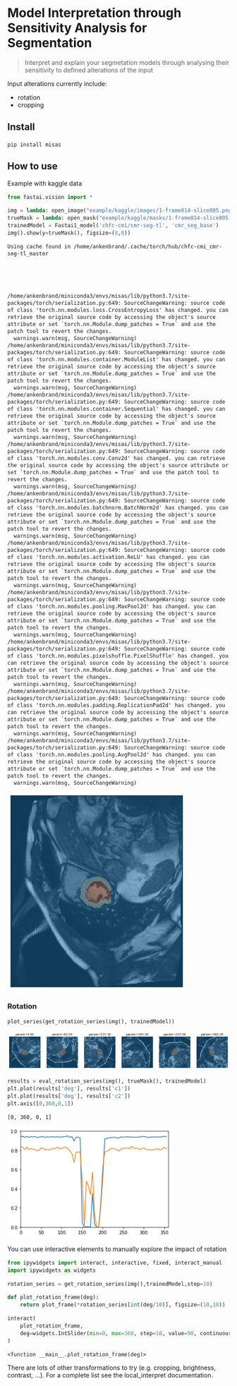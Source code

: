 # Model Interpretation through Sensitivity Analysis for Segmentation
> Interpret and explain your segmetation models through analysing their sensitivity to defined alterations of the input


Input alterations currently include:
 - rotation
 - cropping

## Install

`pip install misas`

## How to use

Example with kaggle data

```python
from fastai.vision import *
```

```python
img = lambda: open_image("example/kaggle/images/1-frame014-slice005.png")
trueMask = lambda: open_mask("example/kaggle/masks/1-frame014-slice005.png")
trainedModel = Fastai1_model('chfc-cmi/cmr-seg-tl', 'cmr_seg_base')
img().show(y=trueMask(), figsize=(8,8))
```

    Using cache found in /home/ankenbrand/.cache/torch/hub/chfc-cmi_cmr-seg-tl_master


    


    /home/ankenbrand/miniconda3/envs/misas/lib/python3.7/site-packages/torch/serialization.py:649: SourceChangeWarning: source code of class 'torch.nn.modules.loss.CrossEntropyLoss' has changed. you can retrieve the original source code by accessing the object's source attribute or set `torch.nn.Module.dump_patches = True` and use the patch tool to revert the changes.
      warnings.warn(msg, SourceChangeWarning)
    /home/ankenbrand/miniconda3/envs/misas/lib/python3.7/site-packages/torch/serialization.py:649: SourceChangeWarning: source code of class 'torch.nn.modules.container.ModuleList' has changed. you can retrieve the original source code by accessing the object's source attribute or set `torch.nn.Module.dump_patches = True` and use the patch tool to revert the changes.
      warnings.warn(msg, SourceChangeWarning)
    /home/ankenbrand/miniconda3/envs/misas/lib/python3.7/site-packages/torch/serialization.py:649: SourceChangeWarning: source code of class 'torch.nn.modules.container.Sequential' has changed. you can retrieve the original source code by accessing the object's source attribute or set `torch.nn.Module.dump_patches = True` and use the patch tool to revert the changes.
      warnings.warn(msg, SourceChangeWarning)
    /home/ankenbrand/miniconda3/envs/misas/lib/python3.7/site-packages/torch/serialization.py:649: SourceChangeWarning: source code of class 'torch.nn.modules.conv.Conv2d' has changed. you can retrieve the original source code by accessing the object's source attribute or set `torch.nn.Module.dump_patches = True` and use the patch tool to revert the changes.
      warnings.warn(msg, SourceChangeWarning)
    /home/ankenbrand/miniconda3/envs/misas/lib/python3.7/site-packages/torch/serialization.py:649: SourceChangeWarning: source code of class 'torch.nn.modules.batchnorm.BatchNorm2d' has changed. you can retrieve the original source code by accessing the object's source attribute or set `torch.nn.Module.dump_patches = True` and use the patch tool to revert the changes.
      warnings.warn(msg, SourceChangeWarning)
    /home/ankenbrand/miniconda3/envs/misas/lib/python3.7/site-packages/torch/serialization.py:649: SourceChangeWarning: source code of class 'torch.nn.modules.activation.ReLU' has changed. you can retrieve the original source code by accessing the object's source attribute or set `torch.nn.Module.dump_patches = True` and use the patch tool to revert the changes.
      warnings.warn(msg, SourceChangeWarning)
    /home/ankenbrand/miniconda3/envs/misas/lib/python3.7/site-packages/torch/serialization.py:649: SourceChangeWarning: source code of class 'torch.nn.modules.pooling.MaxPool2d' has changed. you can retrieve the original source code by accessing the object's source attribute or set `torch.nn.Module.dump_patches = True` and use the patch tool to revert the changes.
      warnings.warn(msg, SourceChangeWarning)
    /home/ankenbrand/miniconda3/envs/misas/lib/python3.7/site-packages/torch/serialization.py:649: SourceChangeWarning: source code of class 'torch.nn.modules.pixelshuffle.PixelShuffle' has changed. you can retrieve the original source code by accessing the object's source attribute or set `torch.nn.Module.dump_patches = True` and use the patch tool to revert the changes.
      warnings.warn(msg, SourceChangeWarning)
    /home/ankenbrand/miniconda3/envs/misas/lib/python3.7/site-packages/torch/serialization.py:649: SourceChangeWarning: source code of class 'torch.nn.modules.padding.ReplicationPad2d' has changed. you can retrieve the original source code by accessing the object's source attribute or set `torch.nn.Module.dump_patches = True` and use the patch tool to revert the changes.
      warnings.warn(msg, SourceChangeWarning)
    /home/ankenbrand/miniconda3/envs/misas/lib/python3.7/site-packages/torch/serialization.py:649: SourceChangeWarning: source code of class 'torch.nn.modules.pooling.AvgPool2d' has changed. you can retrieve the original source code by accessing the object's source attribute or set `torch.nn.Module.dump_patches = True` and use the patch tool to revert the changes.
      warnings.warn(msg, SourceChangeWarning)



![png](docs/images/output_6_3.png)


### Rotation

```python
plot_series(get_rotation_series(img(), trainedModel))
```


![png](docs/images/output_8_0.png)


```python
results = eval_rotation_series(img(), trueMask(), trainedModel)
plt.plot(results['deg'], results['c1'])
plt.plot(results['deg'], results['c2'])
plt.axis([0,360,0,1])
```




    [0, 360, 0, 1]




![png](docs/images/output_9_1.png)


You can use interactive elements to manually explore the impact of rotation

```python
from ipywidgets import interact, interactive, fixed, interact_manual
import ipywidgets as widgets
```

```python
rotation_series = get_rotation_series(img(),trainedModel,step=10)
```

```python
def plot_rotation_frame(deg):
    return plot_frame(*rotation_series[int(deg/10)], figsize=(10,10))
```

```python
interact(
    plot_rotation_frame,
    deg=widgets.IntSlider(min=0, max=360, step=10, value=90, continuous_update=False)
)
```




    <function __main__.plot_rotation_frame(deg)>



There are lots of other transformations to try (e.g. cropping, brightness, contrast, ...). For a complete list see the local_interpret documentation.
